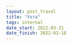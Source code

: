 ```yaml
---
layout: post_travel
title: "Ухта"
tags: internal
date_start: 2022-03-21
date_finish: 2022-03-18
---
```

